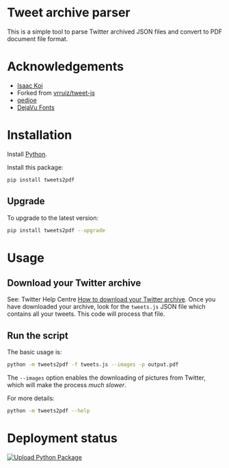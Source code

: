 # Tweet archive parser

This is a simple tool to parse Twitter archived JSON files and convert to PDF document file format.    

# Acknowledgements

* [Isaac Koi](https://twitter.com/isaackoi/)
* Forked from [vrruiz/tweet-js](https://github.com/vrruiz/tweet-js)
* [qedjoe](https://twitter.com/qedjoe/)
* [DejaVu Fonts](https://dejavu-fonts.github.io/)

# Installation

Install [Python](https://www.python.org/).

Install this package:

```bash
pip install tweets2pdf
```

## Upgrade

To upgrade to the latest version:

```bash
pip install tweets2pdf --upgrade
```

# Usage

## Download your Twitter archive

See: Twitter Help Centre [How to download your Twitter archive](https://help.twitter.com/en/managing-your-account/how-to-download-your-twitter-archive). Once you have downloaded your archive, look for the `tweets.js` JSON file which contains all your tweets. This code will process that file.

## Run the script

The basic usage is:

```bash
python -m tweets2pdf -f tweets.js --images -p output.pdf
```

The `--images` option enables the downloading of pictures from Twitter, which will make the process *much slower*.

For more details:
```bash
python -m tweets2pdf --help
```

# Deployment status

[![Upload Python Package](https://github.com/qedjoe/tweet-parser/actions/workflows/python-publish.yml/badge.svg)](https://github.com/qedjoe/tweet-parser/actions/workflows/python-publish.yml)
